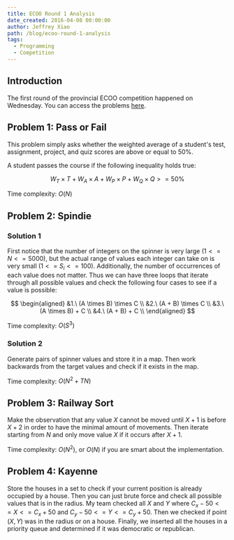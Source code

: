 ```yaml
---
title: ECOO Round 1 Analysis
date_created: 2016-04-08 00:00:00
author: Jeffrey Xiao
path: /blog/ecoo-round-1-analysis
tags:
  - Programming
  - Competition
---
```


## Introduction

The first round of the provincial ECOO competition happened on Wednesday. You can access the
problems [here](files/ECOO-Round-1-Problems.pdf).

## Problem 1: Pass or Fail

This problem simply asks whether the weighted average of a student's test, assignment, project, and
quiz scores are above or equal to 50%.

A student passes the course if the following inequality holds true:

$$
W_T \times T + W_A \times A + W_P \times P + W_Q \times Q >= 50\%
$$

Time complexity: $O(N)$

## Problem 2: Spindie

### Solution 1

First notice that the number of integers on the spinner is very large ($1 <= N <= 5000$), but the
actual range of values each integer can take on is very small ($1 <= S_i <= 100$). Additionally, the
number of occurrences of each value does not matter. Thus we can have three loops that iterate
through all possible values and check the following four cases to see if a value is possible:

$$
\begin{aligned}
  &1.\ (A \times B) \times C 	\\
  &2.\ (A + B) \times C		    \\
  &3.\ (A \times B) + C		    \\
  &4.\ (A + B) + C			      \\
\end{aligned}
$$

Time complexity: $O(S^3)$

### Solution 2

Generate pairs of spinner values and store it in a map. Then work backwards from the target values
and check if it exists in the map.

Time complexity: $O(N^2 + TN)$

## Problem 3: Railway Sort

Make the observation that any value $X$ cannot be moved until $X + 1$ is before $X + 2$ in order to
have the minimal amount of movements. Then iterate starting from $N$ and only move value $X$ if it
occurs after $X + 1$.

Time complexity: $O(N^2)$, or $O(N)$ if you are smart about the implementation.

## Problem 4: Kayenne

Store the houses in a set to check if your current position is already occupied by a house. Then you
can just brute force and check all possible values that is in the radius. My team checked all $X$
and $Y$ where $C_x - 50 <= X <= C_x + 50$ and $C_y - 50 <= Y <= C_y + 50$. Then we checked if point
$(X, Y)$ was in the radius or on a house. Finally, we inserted all the houses in a priority queue
and determined if it was democratic or republican.
